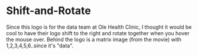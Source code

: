 # Shift-and-Rotate
Since this logo is for the data team at Ole Health Clinic, I thought it would be cool to have their logo shift to the right and rotate together when you hover the mouse over. Behind the logo is a matrix image (from the movie) with 1,2,3,4,5,6..since it's "data". 

